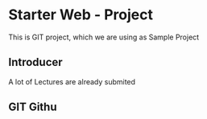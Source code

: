 # Starter Web - Project
This is GIT project, which we are using as Sample Project


## Introducer
A lot of Lectures are already submited

## GIT Githu


